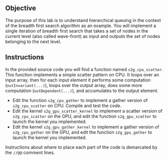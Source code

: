 
## Objective

The purpose of this lab is to understand hierarchical queuing in the context of the breadth first search algorithm as an example. You will implement a single iteration of breadth first search that takes a set of nodes in the current level (also called wave-front) as input and outputs the set of nodes belonging to the next level.

## Instructions

In the provided source code you will find a function named `s2g_cpu_scatter`.
This function implements a simple scatter pattern on CPU.
It loops over an input array, then for each input element it performs some computation (`outInvariant(...)`), loops over the output array, does some more computation (`outDependent(...)`), and accumulates to the output element.

* Edit the function `s2g_cpu_gather` to implement a gather version of `s2g_cpu_scatter` on CPU. Compile and test the code.
* Edit the kernel `s2g_gpu_scatter_kernel` to implement a scatter version of `s2g_cpu_scatter` on the GPU, and edit the function `s2g_gpu_scatter` to launch the kernel you implemented.
* Edit the kernel `s2g_gpu_gather_kernel` to implement a gather version of `s2g_cpu_gather` on the GPU, and edit the function `s2g_gpu_gather` to launch the kernel you implemented.


Instructions about where to place each part of the code is
demarcated by the `//@@` comment lines.
